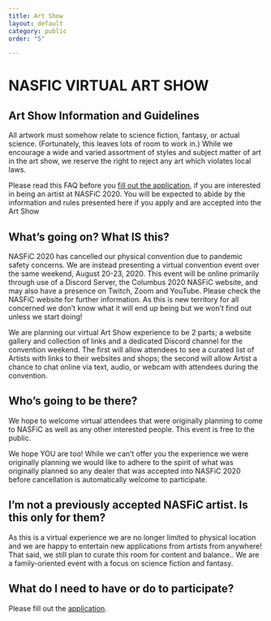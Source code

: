 ```yaml
---
title: Art Show
layout: default
category: public
order: "5"

---
```

# NASFIC VIRTUAL ART SHOW

## **Art Show Information and Guidelines**

All artwork must somehow relate to science fiction, fantasy, or actual science. (Fortunately, this leaves lots of room to work in.) While we encourage a wide and varied assortment of styles and subject matter of art in the art show, we reserve the right to reject any art which violates local laws.

Please read this FAQ before you [fill out the application](https://forms.gle/DhjDUFbhoLWL3NpC9), if you are interested in being an artist at NASFiC 2020. You will be expected to abide by the information and rules presented here if you apply and are accepted into the Art Show

## **What’s going on? What IS this?**

NASFiC 2020 has cancelled our physical convention due to pandemic safety concerns. We are instead presenting a virtual convention event over the same weekend, August 20-23, 2020. This event will be online primarily through use of a Discord Server, the Columbus 2020 NASFiC website, and may also have a presence on Twitch, Zoom and YouTube. Please check the NASFiC website for further information. As this is new territory for all concerned we don’t know what it will end up being but we won’t find out unless we start doing!

We are planning our virtual Art Show experience to be 2 parts; a website gallery and collection of links and a dedicated Discord channel for the convention weekend. The first will allow attendees to see a curated list of Artists with links to their websites and shops; the second will allow Artist a chance to chat online via text, audio, or webcam with attendees during the convention.

## **Who’s going to be there?**

We hope to welcome virtual attendees that were originally planning to come to NASFiC as well as any other interested people. This event is free to the public.

We hope YOU are too! While we can’t offer you the experience we were originally planning we would like to adhere to the spirit of what was originally planned so any dealer that was accepted into NASFiC 2020 before cancellation is automatically welcome to participate.

## **I’m not a previously accepted NASFiC artist. Is this only for them?**

As this is a virtual experience we are no longer limited to physical location and we are happy to entertain new applications from artists from anywhere! That said, we still plan to curate this room for content and balance.. We are a family-oriented event with a focus on science fiction and fantasy.

## **What do I need to have or do to participate?**

Please fill out the [application](https://forms.gle/https://forms.gle/DhjDUFbhoLWL3NpC9).